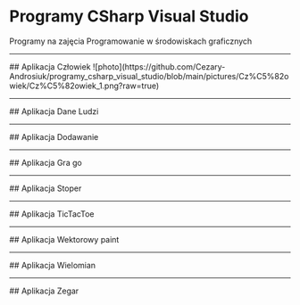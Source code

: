 # Programy CSharp Visual Studio

Programy na zajęcia Programowanie w środowiskach graficznych

<hr>
## Aplikacja Człowiek
![photo](https://github.com/Cezary-Androsiuk/programy_csharp_visual_studio/blob/main/pictures/Cz%C5%82owiek/Cz%C5%82owiek_1.png?raw=true)


<hr>
## Aplikacja Dane Ludzi


<hr>
## Aplikacja Dodawanie


<hr>
## Aplikacja Gra go


<hr>
## Aplikacja Stoper


<hr>
## Aplikacja TicTacToe


<hr>
## Aplikacja Wektorowy paint


<hr>
## Aplikacja Wielomian


<hr>
## Aplikacja Zegar


